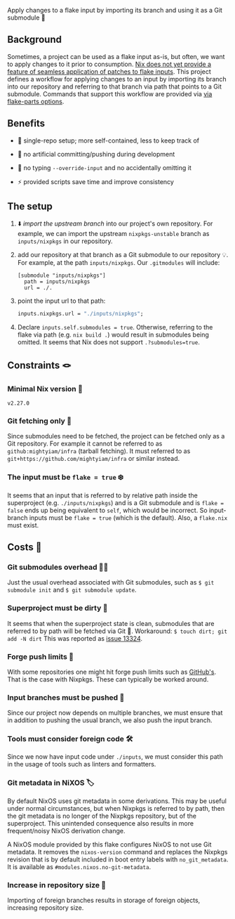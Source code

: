 Apply changes to a flake input by importing its branch and using it as a Git submodule 🤯

## Background

Sometimes, a project can be used as a flake input as-is,
but often, we want to apply changes to it prior to consumption.
[Nix does not yet provide a feature of seamless application of patches to flake inputs](https://github.com/NixOS/nix/issues/3920).
This project defines a workflow for applying changes to an input
by importing its branch into our repository
and referring to that branch via path that points to a Git submodule.
Commands that support this workflow are provided via
[via flake-parts options](https://flake.parts/options/input-branches).

## Benefits

- 🐬 single-repo setup; more self-contained, less to keep track of

- 💃 no artificial committing/pushing during development

- 🕺 no typing `--override-input` and no accidentally omitting it

- ⚡ provided scripts save time and improve consistency

## The setup

1. ⬇️ _import the upstream branch_ into our project's own repository.
   For example, we can import the upstream `nixpkgs-unstable` branch as `inputs/nixpkgs` in our repository.

2. add our repository at that branch as a Git submodule to our repository 💡.
   For example, at the path `inputs/nixpkgs`. Our `.gitmodules` will include:

   ```
   [submodule "inputs/nixpkgs"]
     path = inputs/nixpkgs
     url = ./.
   ```

3. point the input url to that path:

   ```nix
   inputs.nixpkgs.url = "./inputs/nixpkgs";
   ```

4. Declare `inputs.self.submodules = true`.
   Otherwise, referring to the flake via path (e.g. `nix build .`)
   would result in submodules being omitted.
   It seems that Nix does not support `.?submodules=true`.

## Constraints 🪢

### Minimal Nix version 🔖

`v2.27.0`

### Git fetching only 🐢

Since submodules need to be fetched,
the project can be fetched only as a Git repository.
For example it cannot be referred to as `github:mightyiam/infra` (tarball fetching).
It must referred to as `git+https://github.com/mightyiam/infra` or similar instead.

### The input must be `flake = true` ❄️

It seems that an input that is referred to
by relative path inside the superproject (e.g. `./inputs/nixpkgs`)
and is a Git submodule and is `flake = false`
ends up being equivalent to `self`, which would be incorrect.
So input-branch inputs must be `flake = true` (which is the default).
Also, a `flake.nix` must exist.

## Costs 💸

### Git submodules overhead 🤹‍♂️

Just the usual overhead associated with Git submodules,
such as `$ git submodule init` and `$ git submodule update`.

### Superproject must be dirty 🧹

It seems that when the superproject state is clean,
submodules that are referred to by path will be fetched via Git 🤕.
Workaround: `$ touch dirt; git add -N dirt`
This was reported as [issue 13324](https://github.com/NixOS/nix/issues/13324).

### Forge push limits 🚫

With some repositories one might hit forge push limits such as
[GitHub's](https://docs.github.com/en/get-started/using-git/troubleshooting-the-2-gb-push-limit).
That is the case with Nixpkgs.
These can typically be worked around.

### Input branches must be pushed 🫸

Since our project now depends on multiple branches,
we must ensure that in addition to pushing the usual branch,
we also push the input branch.

### Tools must consider foreign code 🛠️

Since we now have input code under `./inputs`,
we must consider this path in the usage of tools such as linters and formatters.

### Git metadata in NiXOS 🏷️

By default NixOS uses git metadata in some derivations.
This may be useful under normal circumstances,
but when Nixpkgs is referred to by path,
then the git metadata is no longer of the Nixpkgs repository, but of the superproject.
This unintended consequence also results in more frequent/noisy NixOS derivation change.

A NixOS module provided by this flake configures NixOS to not use Git metadata.
It removes the `nixos-version` command
and replaces the Nixpkgs revision that is by default included in boot entry labels
with `no_git_metadata`.
It is available as `#modules.nixos.no-git-metadata`.

### Increase in repository size 🦛

Importing of foreign branches results in storage of foreign objects,
increasing repository size.
